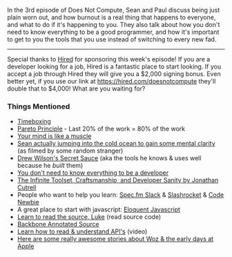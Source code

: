 In the 3rd episode of Does Not Compute, Sean and Paul discuss being just plain worn out, and how burnout is a real thing that happens to everyone, and what to do if it's happening to you. They also talk about how you don't need to know everything to be a good programmer, and how it's important to get to you the tools that you use instead of switching to every new fad.

---

Special thanks to [Hired](http://hired.com) for sponsoring this week's episode!  If you are a developer looking for a job, Hired is a fantastic place to start looking. If you accept a job through Hired they will give you a $2,000 signing bonus. Even better yet, if you use our link at https://hired.com/doesnotcompute they'll double that to $4,000! What are you waiting for?

### Things Mentioned
* [Timeboxing](https://en.wikipedia.org/wiki/Timeboxing)
* [Pareto Principle](https://en.wikipedia.org/wiki/Pareto_principle) - Last 20% of the work = 80% of the work
* [Your mind is like a muscle](http://psychcentral.com/lib/the-psychology-of-mental-toughness/)
* [Sean actually jumping into the cold ocean to gain some mental clarity](https://youtu.be/SQUiBOxJWsg?t=1m32s) (as filmed by some random stranger)
* [Drew Wilson's Secret Sauce](http://blog.drewwilson.com/building-namebox) (aka the tools he knows & uses well because he _built_ them)
* [You don't need to know everything to be a developer](https://medium.com/@TekinderMisel/how-to-be-a-badass-front-end-developer-256e16d09cb3#.k2f54hwjm)
* [The Infinite Toolset, Craftsmanship, and Developer Sanity by Jonathan Cutrell](https://medium.com/@jcutrell/the-infinite-toolset-craftsmanship-and-developer-sanity-3785a5ce613a#.w4trulwjp)
* People who want to help you learn: [Spec.fm Slack](http://spec.fm/) & [Slashrocket](http://slashrocket.io) & [Code Newbie](http://www.codenewbie.org/)
* A great place to start with javascript: [Eloquent Javascript](http://eloquentjavascript.net/)
* [Learn to read the source, Luke](http://blog.codinghorror.com/learn-to-read-the-source-luke/) (read source code)
* [Backbone Annotated Source](http://backbonejs.org/docs/backbone.html)
* [Learn how to read & understand API's](https://www.youtube.com/watch?v=xjU8LBQu53U) (video)
* [Here are some really awesome stories about Woz & the early days at Apple](http://www.folklore.org/)
